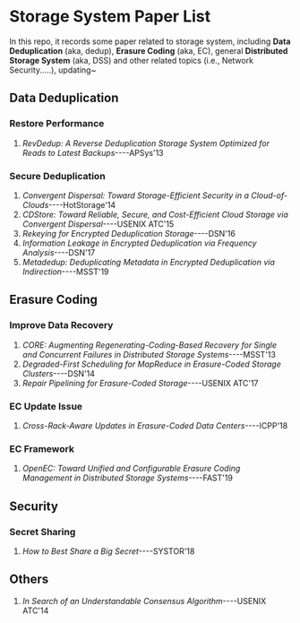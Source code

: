 # Storage System Paper List
In this repo, it records some paper related to storage system, including **Data Deduplication** (aka, dedup), **Erasure Coding** (aka, EC), general **Distributed Storage System** (aka, DSS) and other related topics (i.e., Network Security.....), updating~

## Data Deduplication

### Restore Performance

1. *RevDedup: A Reverse Deduplication Storage System Optimized for Reads to Latest Backups*----APSys'13

### Secure Deduplication

1. *Convergent Dispersal: Toward Storage-Efficient Security in a Cloud-of-Clouds*----HotStorage'14
2. *CDStore: Toward Reliable, Secure, and Cost-Efficient Cloud Storage via Convergent Dispersal*----USENIX ATC'15
3. *Rekeying for Encrypted Deduplication Storage*----DSN'16
4. *Information Leakage in Encrypted Deduplication via Frequency Analysis*----DSN'17
5. *Metadedup: Deduplicating Metadata in Encrypted Deduplication via Indirection*----MSST'19

## Erasure Coding
### Improve Data Recovery
1. *CORE: Augmenting Regenerating-Coding-Based Recovery for Single and Concurrent Failures in Distributed Storage Systems*----MSST'13
2. *Degraded-First Scheduling for MapReduce in Erasure-Coded Storage Clusters*----DSN'14
3. *Repair Pipelining for Erasure-Coded Storage*----USENIX ATC'17
### EC Update Issue
1. *Cross-Rack-Aware Updates in Erasure-Coded Data Centers*----ICPP'18

### EC Framework
1. *OpenEC: Toward Unified and Configurable Erasure Coding Management in Distributed Storage Systems*----FAST'19

## Security
### Secret Sharing
1. *How to Best Share a Big Secret*----SYSTOR'18

## Others
1. *In Search of an Understandable Consensus Algorithm*----USENIX ATC'14

